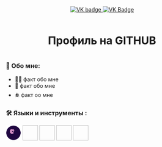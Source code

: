 <div id="badge" align ="center">
 <a href= "https://vk.com/tus2k">
  <img src = "https://img.shields.io/badge/VK-blue?style=for-the-badge&logo=VK&logoColor=white" alt="VK badge"/>
 </a>

 <a href= "https://mail.google.com/mail/u/0/?hl=ru#inbox">
  <img src = "https://img.shields.io/badge/EMAIL-red?style=for-the-badge&logo=Gmail&logoColor=white" alt="VK Badge"/>
 </a>
 </div>

  <div id="viewprof" align="center" >
     <img src="https://komarev.com/ghpvc/?username=tUs2k&style=flat=-square&color-blue" alt=""/>
  </div>

<div id="heythere" align="center">
<h1> Профиль на GITHUB <h1>
</div>

### :call_me_hand: Обо мне:

- :artist: факт обо мне
- :mage: факт обо мне
- :bouncing_ball_person: факт оо мне

### :hammer_and_wrench: Языки и инструменты :

<div>
   <img src="https://raw.githubusercontent.com/devicons/devicon/ca28c779441053191ff11710fe24a9e6c23690d6/icons/aftereffects/aftereffects-original.svg" Width="40" height="40"/>
   <img scr="https://raw.githubusercontent.com/devicons/devicon/ca28c779441053191ff11710fe24a9e6c23690d6/icons/aarch64/aarch64-line.svg" width="40" height="40"/>
   <img scr="https://raw.githubusercontent.com/devicons/devicon/ca28c779441053191ff11710fe24a9e6c23690d6/icons/anaconda/anaconda-original.svg" width="40" height="40"/>
   <img scr="https://raw.githubusercontent.com/devicons/devicon/ca28c779441053191ff11710fe24a9e6c23690d6/icons/bamboo/bamboo-original-wordmark.svg" width="40" height="40"/>
   <img scr="https://raw.githubusercontent.com/devicons/devicon/ca28c779441053191ff11710fe24a9e6c23690d6/icons/ballerina/ballerina-original-wordmark.svg" width="40" height="40"/>
</div>
